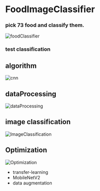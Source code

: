 # FoodImageClassifier

### pick 73 food and classify them.

![foodClassifier](https://user-images.githubusercontent.com/45115557/116417520-4d372900-a876-11eb-9c8c-3f99766bc432.png)


### test classification


## algorithm

![cnn](https://user-images.githubusercontent.com/45115557/116426471-182ed480-a87e-11eb-96c7-98ab07eca95a.png)


## dataProcessing

![dataProcessing](https://user-images.githubusercontent.com/45115557/116426506-1e24b580-a87e-11eb-8767-0797592b4d8e.png)


## image classification

![ImageClassification](https://user-images.githubusercontent.com/45115557/116426519-20870f80-a87e-11eb-858c-70c129c5b19a.png)


## Optimization

![Optimization](https://user-images.githubusercontent.com/45115557/116426538-24b32d00-a87e-11eb-959a-7e95d7ad45e5.png)


+ transfer-learning
+ MobileNetV2
+ data augmentation
